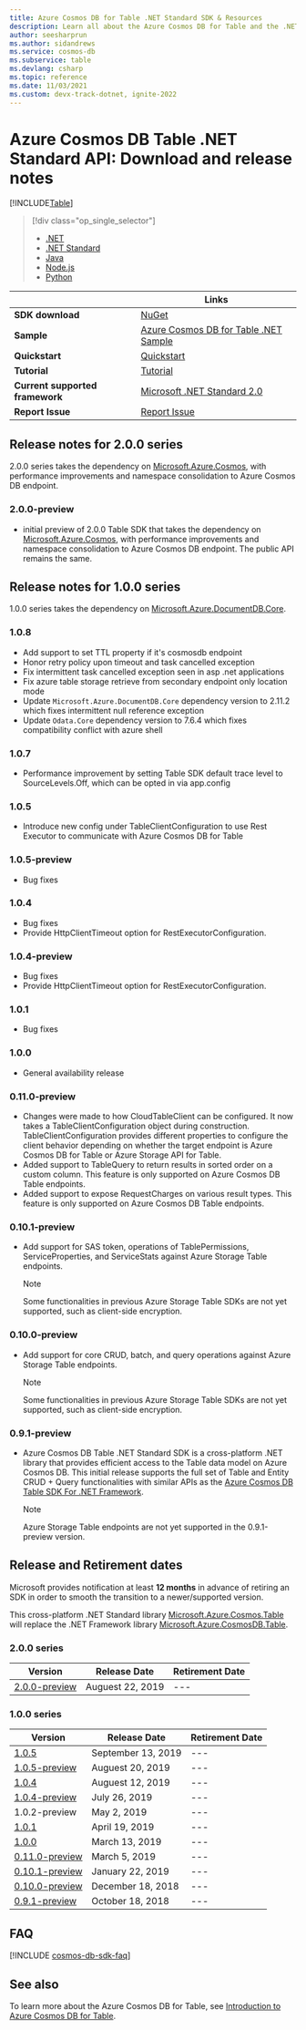 ```yaml
---
title: Azure Cosmos DB for Table .NET Standard SDK & Resources
description: Learn all about the Azure Cosmos DB for Table and the .NET Standard SDK including release dates, retirement dates, and changes made between each version.
author: seesharprun
ms.author: sidandrews
ms.service: cosmos-db
ms.subservice: table
ms.devlang: csharp
ms.topic: reference
ms.date: 11/03/2021
ms.custom: devx-track-dotnet, ignite-2022
---
```

# Azure Cosmos DB Table .NET Standard API: Download and release notes
[!INCLUDE[Table](../includes/appliesto-table.md)]
> [!div class="op_single_selector"]
> 
> * [.NET](dotnet-sdk.md)
> * [.NET Standard](dotnet-standard-sdk.md)
> * [Java](java-sdk.md)
> * [Node.js](nodejs-sdk.md)
> * [Python](python-sdk.md)

|   | Links  |
|---|---|
|**SDK download**|[NuGet](https://www.nuget.org/packages/Azure.Data.Tables/)|
|**Sample**|[Azure Cosmos DB for Table .NET Sample](https://github.com/Azure-Samples/azure-cosmos-table-dotnet-core-getting-started)|
|**Quickstart**|[Quickstart](quickstart-dotnet.md)|
|**Tutorial**|[Tutorial](tutorial-develop-table-dotnet.md)|
|**Current supported framework**|[Microsoft .NET Standard 2.0](https://www.nuget.org/packages/NETStandard.Library)|
|**Report Issue**|[Report Issue](https://github.com/Azure/azure-cosmos-table-dotnet/issues)|

## Release notes for 2.0.0 series
2.0.0 series takes the dependency on [Microsoft.Azure.Cosmos](https://www.nuget.org/packages/Microsoft.Azure.Cosmos/), with performance improvements and namespace consolidation to Azure Cosmos DB endpoint.

### <a name="2.0.0-preview"></a>2.0.0-preview
* initial preview of 2.0.0 Table SDK that takes the dependency on [Microsoft.Azure.Cosmos](https://www.nuget.org/packages/Microsoft.Azure.Cosmos/), with performance improvements and namespace consolidation to Azure Cosmos DB endpoint. The public API remains the same.

## Release notes for 1.0.0 series
1.0.0 series takes the dependency on [Microsoft.Azure.DocumentDB.Core](https://www.nuget.org/packages/Microsoft.Azure.DocumentDB.Core/).

### <a name="1.0.8"></a>1.0.8
* Add support to set TTL property if it's cosmosdb endpoint 
* Honor retry policy upon timeout and task cancelled exception
* Fix intermittent task cancelled exception seen in asp .net applications
* Fix azure table storage retrieve from secondary endpoint only location mode
* Update `Microsoft.Azure.DocumentDB.Core` dependency version to 2.11.2 which fixes intermittent null reference exception
* Update `Odata.Core` dependency version to 7.6.4 which fixes compatibility conflict with azure shell

### <a name="1.0.7"></a>1.0.7
* Performance improvement by setting Table SDK default trace level to SourceLevels.Off, which can be opted in via app.config

### <a name="1.0.5"></a>1.0.5
* Introduce new config under TableClientConfiguration to use Rest Executor to communicate with Azure Cosmos DB for Table

### <a name="1.0.5-preview"></a>1.0.5-preview
* Bug fixes

### <a name="1.0.4"></a>1.0.4
* Bug fixes
* Provide HttpClientTimeout option for RestExecutorConfiguration.

### <a name="1.0.4-preview"></a>1.0.4-preview
* Bug fixes
* Provide HttpClientTimeout option for RestExecutorConfiguration.

### <a name="1.0.1"></a>1.0.1
* Bug fixes

### <a name="1.0.0"></a>1.0.0
* General availability release

### <a name="0.11.0-preview"></a>0.11.0-preview

* Changes were made to how CloudTableClient can be configured. It now takes a TableClientConfiguration object during construction. TableClientConfiguration provides different properties to configure the client behavior depending on whether the target endpoint is Azure Cosmos DB for Table or Azure Storage API for Table.
* Added support to TableQuery to return results in sorted order on a custom column. This feature is only supported on Azure Cosmos DB Table endpoints.
* Added support to expose RequestCharges on various result types. This feature is only supported on Azure Cosmos DB Table endpoints.

### <a name="0.10.1-preview"></a>0.10.1-preview
* Add support for SAS token, operations of TablePermissions, ServiceProperties, and ServiceStats against Azure Storage Table endpoints. 
   > [!NOTE]
   > Some functionalities in previous Azure Storage Table SDKs are not yet supported, such as client-side encryption.

### <a name="0.10.0-preview"></a>0.10.0-preview
* Add support for core CRUD, batch, and query operations against Azure Storage Table endpoints. 
   > [!NOTE]
   > Some functionalities in previous Azure Storage Table SDKs are not yet supported, such as client-side encryption.

### <a name="0.9.1-preview"></a>0.9.1-preview
* Azure Cosmos DB Table .NET Standard SDK is a cross-platform .NET library that provides efficient access to the Table data model on Azure Cosmos DB. This initial release supports the full set of Table and Entity CRUD + Query functionalities with similar APIs as the [Azure Cosmos DB Table SDK For .NET Framework](dotnet-sdk.md). 
   > [!NOTE]
   >  Azure Storage Table endpoints are not yet supported in the 0.9.1-preview version.

## Release and Retirement dates
Microsoft provides notification at least **12 months** in advance of retiring an SDK in order to smooth the transition to a newer/supported version.

This cross-platform .NET Standard library [Microsoft.Azure.Cosmos.Table](https://www.nuget.org/packages/Microsoft.Azure.Cosmos.Table) will replace the .NET Framework library [Microsoft.Azure.CosmosDB.Table](https://www.nuget.org/packages/Microsoft.Azure.CosmosDB.Table).

### 2.0.0 series
| Version | Release Date | Retirement Date |
| --- | --- | --- |
| [2.0.0-preview](#2.0.0-preview) |Auguest 22, 2019 |--- |

### 1.0.0 series
| Version | Release Date | Retirement Date |
| --- | --- | --- |
| [1.0.5](#1.0.5) |September 13, 2019 |--- |
| [1.0.5-preview](#1.0.5-preview) |Auguest 20, 2019 |--- |
| [1.0.4](#1.0.4) |Auguest 12, 2019 |--- |
| [1.0.4-preview](#1.0.4-preview) |July 26, 2019 |--- |
| 1.0.2-preview |May 2, 2019 |--- |
| [1.0.1](#1.0.1) |April 19, 2019 |--- |
| [1.0.0](#1.0.0) |March 13, 2019 |--- |
| [0.11.0-preview](#0.11.0-preview) |March 5, 2019 |--- |
| [0.10.1-preview](#0.10.1-preview) |January 22, 2019 |--- |
| [0.10.0-preview](#0.10.0-preview) |December 18, 2018 |--- |
| [0.9.1-preview](#0.9.1-preview) |October 18, 2018 |--- |


## FAQ

[!INCLUDE [cosmos-db-sdk-faq](../includes/cosmos-db-sdk-faq.md)]

## See also
To learn more about the Azure Cosmos DB for Table, see [Introduction to Azure Cosmos DB for Table](introduction.md).
